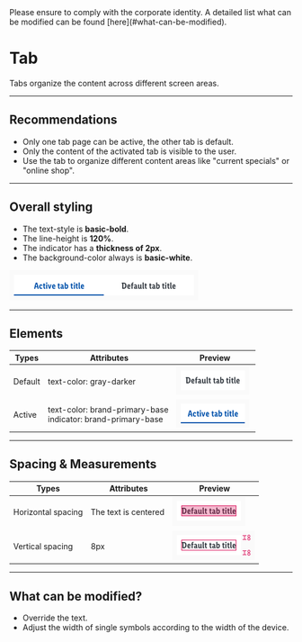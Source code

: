 <AlertInfo alertHeadline="Modifiable">
Please ensure to comply with the corporate identity. A detailed list what can be modified can be found [here](#what-can-be-modified).
</AlertInfo>

# Tab

Tabs organize the content across different screen areas.

---

## Recommendations

- Only one tab page can be active, the other tab is default.
- Only the content of the activated tab is visible to the user.
- Use the tab to organize different content areas like "current specials" or "online shop".

---

## Overall styling

- The text-style is **basic-bold**.
- The line-height is **120%**.
- The indicator has a **thickness of 2px**.
- The background-color always is **basic-white**.

![tab bar](assets/elements/complete@1x.png)

---

## Elements

| Types | Attributes | Preview |
|---|---|---|
| Default | text-color: gray-darker | ![default](assets/elements/default@1x.png) |
| Active | text-color: brand-primary-base<br>indicator: brand-primary-base | ![active](assets/elements/active@1x.png) |

---

## Spacing & Measurements

| Types | Attributes | Preview |
|---|---|---|
| Horizontal spacing | The text is centered | ![horizontal-spacing](assets/measurements/horizontal-spacing@1x.png) |
| Vertical spacing | 8px | ![vertical-spacing](assets/measurements/vertical-spacing@1x.png) |

---

## What can be modified?

- Override the text.
- Adjust the width of single symbols according to the width of the device.
